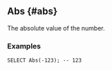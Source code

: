 ## Abs {#abs}

The absolute value of the number.

### Examples

```yql
SELECT Abs(-123); -- 123
```

